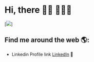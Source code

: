 # Hi, there 👋🏾 👩🏾‍💻

[![](https://imgur.com/xOV8Zg0)]

## Find me around the web 🌎: 
- Linkedin Profile link <a href="https://linkedin.com/in/muskan-gulati">LinkedIn</a> 💼

